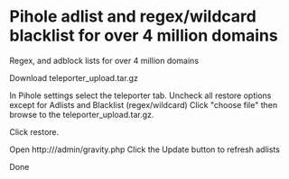 # Pihole adlist and regex/wildcard blacklist for over 4 million domains
Regex, and adblock lists for over 4 million domains

Download teleporter_upload.tar.gz

In Pihole settings select the teleporter tab.  Uncheck all restore options except for Adlists and Blacklist (regex/wildcard)
Click "choose file" then browse to the teleporter_upload.tar.gz.

Click restore.

Open http://<pihole ip addrress>/admin/gravity.php
Click the Update button to refresh adlists

Done
